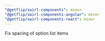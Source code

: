 ```yaml
---
"@getflip/swirl-components": minor
"@getflip/swirl-components-angular": minor
"@getflip/swirl-components-react": minor
---
```


Fix spacing of option list items
